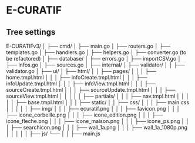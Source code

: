 # E-CURATIF

## Tree settings

E-CURATIFv3/
│
├── cmd/
│  ├── main.go
│  ├── routers.go
│  ├── templates.go
│  ├── handlers.go
│  ├── helpers.go
│  ├── converter.go (to be refactored)
│
├── database/
│  ├── errors.go
│  ├── importCSV.go
│  ├── infos.go
│  ├── sources.go
│
├── internal/
│  ├── validator/
│  │  ├── validator.go
│
├── ui/
│  ├── html/
│  │  ├── pages/
│  │  │  ├── home.tmpl.html
│  │  │  ├── infoCreate.tmpl.html
│  │  │  ├── infoUpdate.tmpl.html
│  │  │  ├── infoView.tmpl.html
│  │  │  ├── sourceCreate.tmpl.html
│  │  │  ├── sourceUpdate.tmpl.html
│  │  │  ├── sourceView.tmpl.html
│  │  │
│  │  ├── partials/
│  │  │  ├── nav.tmpl.html
│  │  │
│  │  ├── base.tmpl.html
│  │
│  ├── static/
│  │  ├── css/
│  │  │  ├── main.css
│  │  │
│  │  ├── img/
│  │  │  ├── ecuratif.png
│  │  │  ├── favicon.png
│  │  │  ├── icone_corbeille.png
│  │  │  ├── icone_edition.png
│  │  │  ├── icone_fleche.png
│  │  │  ├── icone_maison.png
│  │  │  ├── icone_ps.png
│  │  │  ├── searchicon.png
│  │  │  ├── wall_1a.png
│  │  │  ├── wall_1a_1080p.png
│  │  │
│  │  ├── js/
└──  │  │  ├── main.js
